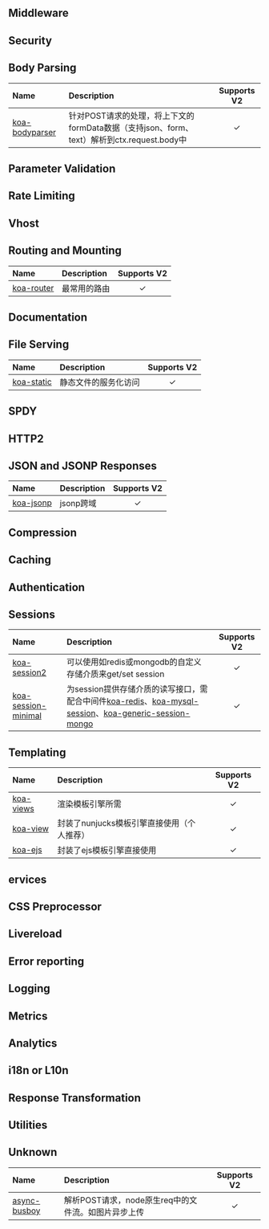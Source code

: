 ## Middleware

## Security

## Body Parsing

| Name | Description | Supports V2 |
| :------ | :------ | :------: |
|[koa-bodyparser](https://github.com/koajs/bodyparser) | 针对POST请求的处理，将上下文的formData数据（支持json、form、text）解析到ctx.request.body中 | ✓ |

## Parameter Validation

## Rate Limiting

## Vhost

## Routing and Mounting

| Name | Description | Supports V2 |
| :------ | :------ | :------: |
|[koa-router](https://github.com/alexmingoia/koa-router) | 最常用的路由 | ✓ |

## Documentation

## File Serving

| Name | Description | Supports V2 |
| :------ | :------ | :------: |
|[koa-static](https://github.com/koajs/static) | 静态文件的服务化访问 | ✓ |

## SPDY

## HTTP2

## JSON and JSONP Responses

| Name | Description | Supports V2 |
| :------ | :------ | :------: |
|[koa-jsonp](https://github.com/kilianc/koa-jsonp) | jsonp跨域 | ✓ |

## Compression

## Caching

## Authentication

## Sessions

| Name | Description | Supports V2 |
| :------ | :------ | :------: |
|[koa-session2](https://github.com/Secbone/koa-session2) | 可以使用如redis或mongodb的自定义存储介质来get/set session | ✓ |
|[koa-session-minimal](https://github.com/longztian/koa-session-minimal) | 为session提供存储介质的读写接口，需配合中间件[koa-redis](https://github.com/koajs/koa-redis)、[koa-mysql-session](https://github.com/tb01923/koa-mysql-session)、[koa-generic-session-mongo](https://github.com/freakycue/koa-generic-session-mongo) | ✓ |

## Templating

| Name | Description | Supports V2 |
| :------ | :------ | :------: |
|[koa-views](https://github.com/queckezz/koa-views) | 渲染模板引擎所需 | ✓ |
| [koa-view](https://github.com/d-band/koa-view) | 封装了nunjucks模板引擎直接使用（个人推荐） | ✓ |
|[koa-ejs](https://github.com/dead-horse/koa-ejs) | 封装了ejs模板引擎直接使用 | ✓ |

## ervices

## CSS Preprocessor

## Livereload

## Error reporting

## Logging

## Metrics

## Analytics

## i18n or L10n

## Response Transformation

## Utilities

## Unknown

| Name | Description | Supports V2 |
| :------ | :------ | :------: |
|[async-busboy](https://github.com/m4nuC/async-busboy) | 解析POST请求，node原生req中的文件流。如图片异步上传 | ✓ |







